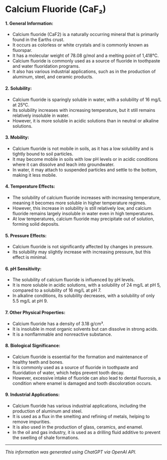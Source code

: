 # Calcium Fluoride (CaF₂)
#### 1. General Information:
* Calcium fluoride (CaF2) is a naturally occurring mineral that is primarily found in the Earths crust.
* It occurs as colorless or white crystals and is commonly known as fluorspar.
* It has a molecular weight of 78.08 g/mol and a melting point of 1,418°C.
* Calcium fluoride is commonly used as a source of fluoride in toothpaste and water fluoridation programs.
* It also has various industrial applications, such as in the production of aluminum, steel, and ceramic products.
#### 2. Solubility:
* Calcium fluoride is sparingly soluble in water, with a solubility of 16 mg/L at 25°C.
* Its solubility increases with increasing temperature, but it still remains relatively insoluble in water.
* However, it is more soluble in acidic solutions than in neutral or alkaline solutions.
#### 3. Mobility:
* Calcium fluoride is not mobile in soils, as it has a low solubility and is tightly bound to soil particles.
* It may become mobile in soils with low pH levels or in acidic conditions where it can dissolve and leach into groundwater.
* In water, it may attach to suspended particles and settle to the bottom, making it less mobile.
#### 4. Temperature Effects:
* The solubility of calcium fluoride increases with increasing temperature, meaning it becomes more soluble in higher temperature regimes.
* However, this increase in solubility is still relatively low, and calcium fluoride remains largely insoluble in water even in high temperatures.
* At low temperatures, calcium fluoride may precipitate out of solution, forming solid deposits.
#### 5. Pressure Effects:
* Calcium fluoride is not significantly affected by changes in pressure.
* Its solubility may slightly increase with increasing pressure, but this effect is minimal.
#### 6. pH Sensitivity:
* The solubility of calcium fluoride is influenced by pH levels.
* It is more soluble in acidic solutions, with a solubility of 24 mg/L at pH 5, compared to a solubility of 16 mg/L at pH 7.
* In alkaline conditions, its solubility decreases, with a solubility of only 5.5 mg/L at pH 9.
#### 7. Other Physical Properties:
* Calcium fluoride has a density of 3.18 g/cm³.
* It is insoluble in most organic solvents but can dissolve in strong acids.
* It is a nonflammable and nonreactive substance.
#### 8. Biological Significance:
* Calcium fluoride is essential for the formation and maintenance of healthy teeth and bones.
* It is commonly used as a source of fluoride in toothpaste and fluoridation of water, which helps prevent tooth decay.
* However, excessive intake of fluoride can also lead to dental fluorosis, a condition where enamel is damaged and tooth discoloration occurs.
#### 9. Industrial Applications:
* Calcium fluoride has various industrial applications, including the production of aluminum and steel.
* It is used as a flux in the smelting and refining of metals, helping to remove impurities.
* It is also used in the production of glass, ceramics, and enamel.
* In the oil and gas industry, it is used as a drilling fluid additive to prevent the swelling of shale formations.
______________________________________________________________
*This information was generated using ChatGPT via OpenAI API.*